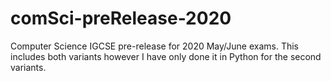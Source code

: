 # comSci-preRelease-2020
Computer Science IGCSE pre-release for 2020 May/June exams.
This includes both variants however I have only done it in Python for the second variants.
